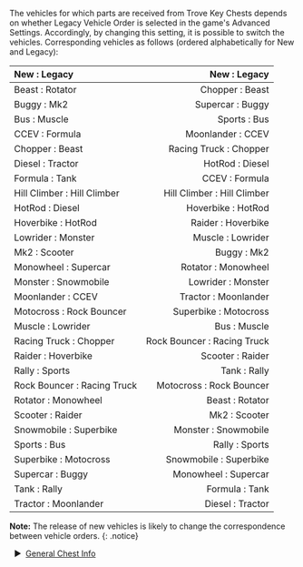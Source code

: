 The vehicles for which parts are received from Trove Key Chests depends on whether Legacy Vehicle Order is selected in the game's Advanced Settings. Accordingly, by changing this setting, it is possible to switch the vehicles. Corresponding vehicles as follows (ordered alphabetically for New and Legacy):  


New : Legacy | New : Legacy   
:-- | --:  
Beast : Rotator | Chopper : Beast  
Buggy : Mk2 | Supercar : Buggy  
Bus : Muscle | Sports : Bus  
CCEV : Formula | Moonlander : CCEV  
Chopper : Beast | Racing Truck : Chopper  
Diesel : Tractor | HotRod : Diesel  
Formula : Tank | CCEV : Formula  
Hill Climber : Hill Climber | Hill Climber : Hill Climber  
HotRod : Diesel | Hoverbike : HotRod  
Hoverbike : HotRod | Raider : Hoverbike  
Lowrider : Monster | Muscle : Lowrider  
Mk2 : Scooter | Buggy : Mk2  
Monowheel : Supercar | Rotator : Monowheel  
Monster : Snowmobile | Lowrider : Monster  
Moonlander : CCEV | Tractor : Moonlander  
Motocross : Rock Bouncer | Superbike : Motocross  
Muscle : Lowrider | Bus : Muscle  
Racing Truck : Chopper | Rock Bouncer : Racing Truck  
Raider : Hoverbike | Scooter : Raider  
Rally : Sports | Tank : Rally  
Rock Bouncer : Racing Truck | Motocross : Rock Bouncer  
Rotator : Monowheel | Beast : Rotator  
Scooter : Raider | Mk2 : Scooter  
Snowmobile : Superbike | Monster : Snowmobile  
Sports : Bus | Rally : Sports  
Superbike : Motocross | Snowmobile : Superbike  
Supercar : Buggy | Monowheel : Supercar  
Tank : Rally | Formula : Tank  
Tractor : Moonlander | Diesel : Tractor  
  
**Note:** The release of new vehicles is likely to change the correspondence between vehicle orders.
{: .notice}

&nbsp; ▶︎ &nbsp;[General Chest Info](/chests/)
